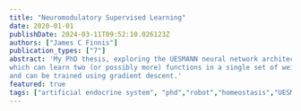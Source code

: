 ```yaml
---
title: "Neuromodulatory Supervised Learning"
date: 2020-01-01
publishDate: 2024-03-11T09:52:10.026123Z
authors: ["James C Finnis"]
publication_types: ["7"]
abstract: 'My PhD thesis, exploring the UESMANN neural network architecture
which can learn two (or possibly more) functions in a single set of weights
and can be trained using gradient descent.'
featured: true
tags: ["artificial endocrine system", "phd","robot","homeostasis","UESMANN"]
---
```


